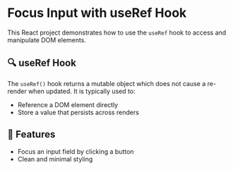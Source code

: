 # Focus Input with useRef Hook

This React project demonstrates how to use the `useRef` hook to access and manipulate DOM elements.

## 🔍 useRef Hook

The `useRef()` hook returns a mutable object which does not cause a re-render when updated. It is typically used to:

- Reference a DOM element directly
- Store a value that persists across renders

## 🚀 Features

- Focus an input field by clicking a button
- Clean and minimal styling

